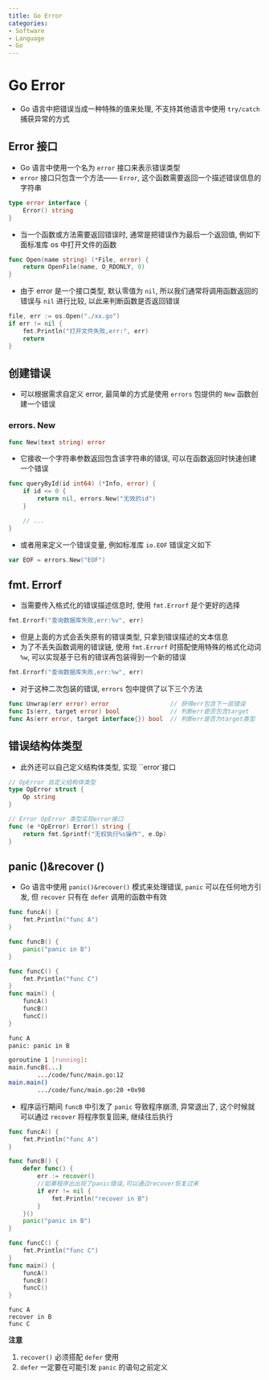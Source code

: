```yaml
---
title: Go Error
categories:
- Software
- Language
- Go
---
```

# Go Error

- Go 语言中把错误当成一种特殊的值来处理, 不支持其他语言中使用 `try/catch` 捕获异常的方式

## Error 接口

- Go 语言中使用一个名为 `error` 接口来表示错误类型
- `error` 接口只包含一个方法—— `Error`, 这个函数需要返回一个描述错误信息的字符串

```go
type error interface {
    Error() string
}
```

- 当一个函数或方法需要返回错误时, 通常是把错误作为最后一个返回值, 例如下面标准库 os 中打开文件的函数

```go
func Open(name string) (*File, error) {
	return OpenFile(name, O_RDONLY, 0)
}
```

- 由于 error 是一个接口类型, 默认零值为 `nil`, 所以我们通常将调用函数返回的错误与 `nil` 进行比较, 以此来判断函数是否返回错误

```go
file, err := os.Open("./xx.go")
if err != nil {
	fmt.Println("打开文件失败,err:", err)
	return
}
```

## 创建错误

- 可以根据需求自定义 error, 最简单的方式是使用 `errors` 包提供的 `New` 函数创建一个错误

### errors. New

```go
func New(text string) error
```

- 它接收一个字符串参数返回包含该字符串的错误, 可以在函数返回时快速创建一个错误

```go
func queryById(id int64) (*Info, error) {
	if id <= 0 {
		return nil, errors.New("无效的id")
	}

	// ...
}
```

- 或者用来定义一个错误变量, 例如标准库 `io.EOF` 错误定义如下

```go
var EOF = errors.New("EOF")
```

## fmt. Errorf

- 当需要传入格式化的错误描述信息时, 使用 `fmt.Errorf` 是个更好的选择

```go
fmt.Errorf("查询数据库失败,err:%v", err)
```

- 但是上面的方式会丢失原有的错误类型, 只拿到错误描述的文本信息
- 为了不丢失函数调用的错误链, 使用 `fmt.Errorf` 时搭配使用特殊的格式化动词 `%w`, 可以实现基于已有的错误再包装得到一个新的错误

```go
fmt.Errorf("查询数据库失败,err:%w", err)
```

- 对于这种二次包装的错误, `errors` 包中提供了以下三个方法

```go
func Unwrap(err error) error                 // 获得err包含下一层错误
func Is(err, target error) bool              // 判断err是否包含target
func As(err error, target interface{}) bool  // 判断err是否为target类型
```

## 错误结构体类型

- 此外还可以自己定义结构体类型, 实现 ``error`接口

```go
// OpError 自定义结构体类型
type OpError struct {
	Op string
}

// Error OpError 类型实现error接口
func (e *OpError) Error() string {
	return fmt.Sprintf("无权执行%s操作", e.Op)
}
```

## panic ()&recover ()

- Go 语言中使用 `panic()&recover()` 模式来处理错误, `panic` 可以在任何地方引发, 但 `recover` 只有在 `defer` 调用的函数中有效

```go
func funcA() {
    fmt.Println("func A")
}

func funcB() {
    panic("panic in B")
}

func funcC() {
    fmt.Println("func C")
}
func main() {
    funcA()
    funcB()
    funcC()
}
```

```bash
func A
panic: panic in B

goroutine 1 [running]:
main.funcB(...)
        .../code/func/main.go:12
main.main()
        .../code/func/main.go:20 +0x98
```

- 程序运行期间 `funcB` 中引发了 `panic` 导致程序崩溃, 异常退出了, 这个时候就可以通过 `recover` 将程序恢复回来, 继续往后执行

```go
func funcA() {
	fmt.Println("func A")
}

func funcB() {
	defer func() {
		err := recover()
		//如果程序出出现了panic错误,可以通过recover恢复过来
		if err != nil {
			fmt.Println("recover in B")
		}
	}()
	panic("panic in B")
}

func funcC() {
	fmt.Println("func C")
}
func main() {
	funcA()
	funcB()
	funcC()
}
```

```
func A
recover in B
func C
```

**注意**

1. `recover()` 必须搭配 `defer` 使用
2. `defer` 一定要在可能引发 `panic` 的语句之前定义